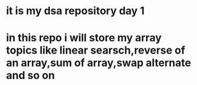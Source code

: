 # it is  my dsa repository day 1
# in this repo i will store my array topics like linear searsch,reverse of an array,sum of array,swap alternate and so on
